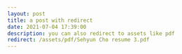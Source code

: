 ```yaml
---
layout: post
title: a post with redirect
date: 2021-07-04 17:39:00
description: you can also redirect to assets like pdf
redirect: /assets/pdf/Sehyun Cho resume 3.pdf
---
```

